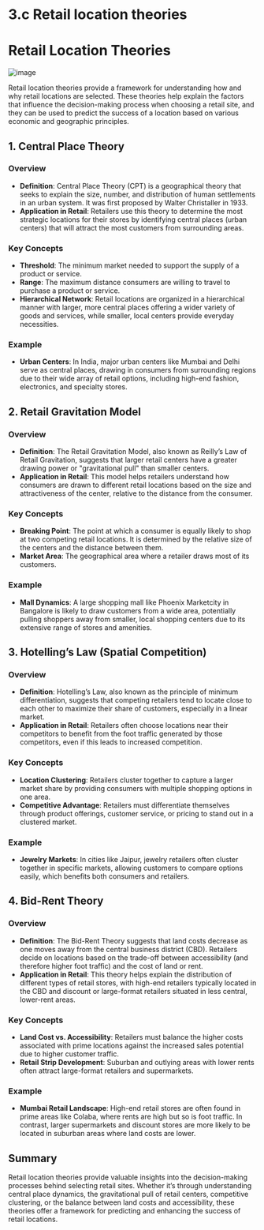 # 3.c Retail location theories

# Retail Location Theories
![image](https://github.com/user-attachments/assets/d07a9953-2ff0-4993-a524-d722d214b8e8)

Retail location theories provide a framework for understanding how and why retail locations are selected. These theories help explain the factors that influence the decision-making process when choosing a retail site, and they can be used to predict the success of a location based on various economic and geographic principles.

## 1. Central Place Theory

### Overview
- **Definition**: Central Place Theory (CPT) is a geographical theory that seeks to explain the size, number, and distribution of human settlements in an urban system. It was first proposed by Walter Christaller in 1933.
- **Application in Retail**: Retailers use this theory to determine the most strategic locations for their stores by identifying central places (urban centers) that will attract the most customers from surrounding areas.

### Key Concepts
- **Threshold**: The minimum market needed to support the supply of a product or service.
- **Range**: The maximum distance consumers are willing to travel to purchase a product or service.
- **Hierarchical Network**: Retail locations are organized in a hierarchical manner with larger, more central places offering a wider variety of goods and services, while smaller, local centers provide everyday necessities.

### Example
- **Urban Centers**: In India, major urban centers like Mumbai and Delhi serve as central places, drawing in consumers from surrounding regions due to their wide array of retail options, including high-end fashion, electronics, and specialty stores.

## 2. Retail Gravitation Model

### Overview
- **Definition**: The Retail Gravitation Model, also known as Reilly’s Law of Retail Gravitation, suggests that larger retail centers have a greater drawing power or "gravitational pull" than smaller centers.
- **Application in Retail**: This model helps retailers understand how consumers are drawn to different retail locations based on the size and attractiveness of the center, relative to the distance from the consumer.

### Key Concepts
- **Breaking Point**: The point at which a consumer is equally likely to shop at two competing retail locations. It is determined by the relative size of the centers and the distance between them.
- **Market Area**: The geographical area where a retailer draws most of its customers.

### Example
- **Mall Dynamics**: A large shopping mall like Phoenix Marketcity in Bangalore is likely to draw customers from a wide area, potentially pulling shoppers away from smaller, local shopping centers due to its extensive range of stores and amenities.

## 3. Hotelling’s Law (Spatial Competition)

### Overview
- **Definition**: Hotelling’s Law, also known as the principle of minimum differentiation, suggests that competing retailers tend to locate close to each other to maximize their share of customers, especially in a linear market.
- **Application in Retail**: Retailers often choose locations near their competitors to benefit from the foot traffic generated by those competitors, even if this leads to increased competition.

### Key Concepts
- **Location Clustering**: Retailers cluster together to capture a larger market share by providing consumers with multiple shopping options in one area.
- **Competitive Advantage**: Retailers must differentiate themselves through product offerings, customer service, or pricing to stand out in a clustered market.

### Example
- **Jewelry Markets**: In cities like Jaipur, jewelry retailers often cluster together in specific markets, allowing customers to compare options easily, which benefits both consumers and retailers.

## 4. Bid-Rent Theory

### Overview
- **Definition**: The Bid-Rent Theory suggests that land costs decrease as one moves away from the central business district (CBD). Retailers decide on locations based on the trade-off between accessibility (and therefore higher foot traffic) and the cost of land or rent.
- **Application in Retail**: This theory helps explain the distribution of different types of retail stores, with high-end retailers typically located in the CBD and discount or large-format retailers situated in less central, lower-rent areas.

### Key Concepts
- **Land Cost vs. Accessibility**: Retailers must balance the higher costs associated with prime locations against the increased sales potential due to higher customer traffic.
- **Retail Strip Development**: Suburban and outlying areas with lower rents often attract large-format retailers and supermarkets.

### Example
- **Mumbai Retail Landscape**: High-end retail stores are often found in prime areas like Colaba, where rents are high but so is foot traffic. In contrast, larger supermarkets and discount stores are more likely to be located in suburban areas where land costs are lower.

## Summary
Retail location theories provide valuable insights into the decision-making processes behind selecting retail sites. Whether it’s through understanding central place dynamics, the gravitational pull of retail centers, competitive clustering, or the balance between land costs and accessibility, these theories offer a framework for predicting and enhancing the success of retail locations.
